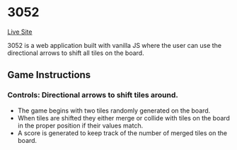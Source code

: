 # 3052
[Live Site](https://js-3052.herokuapp.com/)

3052 is a web application built with vanilla JS where the user can use the directional arrows to shift all tiles on the board.

## Game Instructions
### Controls: Directional arrows to shift tiles around.
* The game begins with two tiles randomly generated on the board.
* When tiles are shifted they either merge or collide with tiles on the board in the proper position if their values match.
* A score is generated to keep track of the number of merged tiles on the board.
